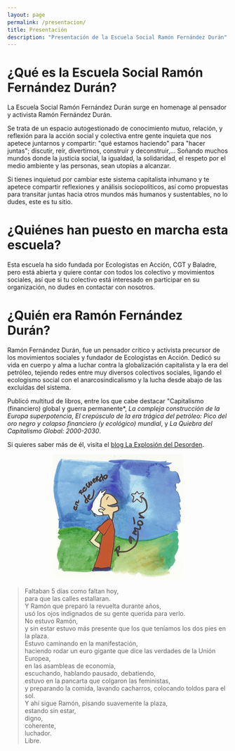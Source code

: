 ```yaml
---
layout: page
permalink: /presentacion/
title: Presentación
description: "Presentación de la Escuela Social Ramón Fernández Durán"
---
```

# ¿Qué es la Escuela Social Ramón Fernández Durán?
La Escuela Social Ramón Fernández Durán surge en homenage al pensador y activista Ramón Fernández Durán.

Se trata de un espacio autogestionado de conocimiento mutuo, relación, y reflexión para la acción social y colectiva entre gente inquieta que nos apetece juntarnos y compartir: "qué estamos haciendo" para "hacer juntas"; discutir, reír, divertirnos, construir y deconstruir,... Soñando muchos mundos donde la justicia social, la igualdad, la solidaridad, el respeto por el medio ambiente y las personas, sean utopías a alcanzar.

Si tienes inquietud por cambiar este sistema capitalista inhumano y te apetece compartir reflexiones y análisis sociopolíticos, así como propuestas para transitar juntas hacia otros mundos más humanos y sustentables, no lo dudes, este es tu sitio. 

# ¿Quiénes han puesto en marcha esta escuela?
Esta escuela ha sido fundada por Ecologistas en Acción, CGT y Baladre, pero está abierta y quiere contar con todos los colectivo y movimientos sociales, así que si tu colectivo está interesado en participar en su organización, no dudes en contactar con nosotros. 

# ¿Quién era Ramón Fernández Durán?
Ramón Fernández Durán, fue un pensador crítico y activista precursor de los movimientos sociales y fundador de Ecologistas en Acción. 
Dedicó su vida en cuerpo y alma a luchar contra la globalización capitalista y la era del petróleo, tejiendo redes entre muy diversos colectivos sociales, ligando el ecologismo social con el anarcosindicalismo y la lucha desde abajo de las excluídas del sistema. 

Publicó multitud de libros, entre los que cabe destacar "Capitalismo (financiero) global y guerra permanente*, *La compleja construcción de la Europa superpotencia*, *El crepúsculo de la era trágica del petróleo: Pico del oro negro y colapso financiero (y ecológico) mundial*, y *La Quiebra del Capitalismo Global: 2000­-2030*.

Si quieres saber más de él, visita el [blog La Explosión del Desorden](https://laexplosiondeldesorden.wordpress.com/).

<div style="text-align:center">
<img src="/images/recuerdo_ramon.jpg" alt="Dibujo de recuerdo de Ramón Fernández Durán"/>
</div>

>Faltaban 5 días como faltan hoy,  
para que las calles estallaran.  
Y Ramón que preparó la revuelta durante años,  
usó los ojos indignados de su gente querida para verlo.  
No estuvo Ramón,  
y sin estar estuvo más presente que los que teníamos los dos pies en la plaza.  
Estuvo caminando en la manifestación,  
haciendo rodar un euro gigante que dice las verdades de la Unión Europea,  
en las asambleas de economía,  
escuchando, hablando pausado, debatiendo,  
estuvo en la pancarta que colgaron las feministas,  
y preparando la comida, lavando cacharros, colocando toldos para el sol.  
Y ahí sigue Ramón, pisando suavemente la plaza,  
estando sin estar,  
digno,  
coherente,  
luchador.  
Libre.

